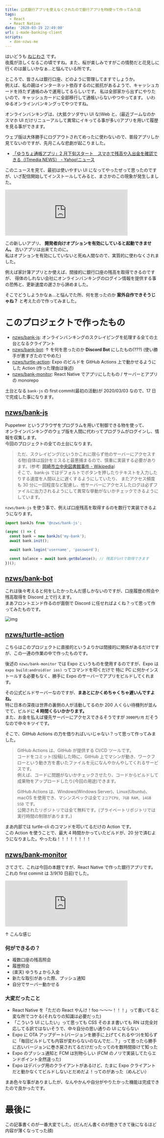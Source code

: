 ```yaml
---
title: 公式銀行アプリを使えなくされたので銀行アプリをRN使って作ってみた話
tags:
  - React
  - React Native
date: '2020-03-19 22:49:00'
url: i-made-banking-client
scripts:
  - don-nzws-me
---
```


はいどうも [ねじわさ](https://nzws.me) です。  
夜風が涼しくなるこの頃ですね。また、桜が楽しみですがこの情勢だと花見しに行くのは厳しいかなぁ...と悩んでいる所です。

ところで、皆さんは銀行口座、どのように管理してますでしょうか。  
例えば、私の親はインターネット依存するのに抵抗があるようで、キャッシュカードを持たず通帳のみで運用してるらしいです。
私は全部家から出ずにやりたいので、キャッシュカードに全部移行して通帳いらないやつやってます。
いわゆるオンラインバンキングってやつですね。

オンラインバンキングは、(大抵クソダサい UI な)Web と、(最近ブームなのかスマホ UI だけリニューアルして異常にイキってる事が多い)アプリを用いて履歴を見る事ができます。

ウェブ版は大体勝手にログアウトされてめったに使わないので、普段アプリしか見てないのですが、先月こんな悲劇が起こりました。

- [「ゆうちょ通帳アプリ」2 月下旬スタート　スマホで残高や入出金を確認できる（ITmedia NEWS） - Yahoo!ニュース](https://headlines.yahoo.co.jp/hl?a=20200124-00000058-zdn_n-sci)

このニュースを見て、最初は使いやすい UI になってやったぜって思ったのですが、いざ配信開始してインストールしてみると、まさかのこの現象が発生しました。

<iframe src="https://don.nzws.me/@nzws/103737757141404305/embed" class="mastodon-embed" style="max-width: 100%; border: 0" width="400" allowfullscreen="allowfullscreen"></iframe>

この新しいアプリ、 **開発者向けオプションを有効にしていると起動できません。** 古いアプリは出来てたのに。  
私はオプションを有効にしていないと死ぬ人間なので、実質的に使わなくされました。

例えば家計簿アプリとか使えば、間接的に銀行口座の残高を取得できるのですが、
得体のしれない会社にオンラインバンキングのログイン情報を提供する事の恐怖と、更新速度の遅さから諦めました。

そこでどうしようかなぁ...と悩んでた所、何を思ったのか **案外自作できそうじゃね？** と考えたので作ってみました。

# このプロジェクトで作ったもの

- [nzws/bank-js](https://github.com/nzws/bank-js): オンラインバンキングのスクレイピングを処理する全ての土台となるクライアント
- [nzws/bank-bot](https://github.com/nzws/bank-bot): ↑ を何を思ったのか **Discord Bot** にしたもの(???) (使い勝手が悪すぎたのでやめた)
- [nzws/turtle-action](https://github.com/nzws/turtle-action): Expo のビルドを GitHub Actions 上で動かせるようにした Action (作った理由は後述)
- [nzws/bank-monitor](https://github.com/nzws/bank-monitor): React Native でアプリにしたもの / サーバーとアプリの monorepo

土台となる `bank-js` の first commit(最初の活動)が 2020/03/03 なので、17 日で完成した事になります。

## [nzws/bank-js](https://github.com/nzws/bank-js)

Puppeteer というブラウザをプログラムを用いて制御できる物を使って、  
オンラインバンキングのウェブ版を人間に代わってプログラムがログインし、情報を収集します。  
今回のプロジェクトの全ての土台になります。

> ただ、スクレイピング(というかこれに限らず他のサーバーにアクセスする物)自体は設計をミスると最悪捕まるので、慎重に実装する必要があります。(参考: [岡崎市立中央図書館事件 - Wikipedia](https://ja.wikipedia.org/wiki/岡崎市立中央図書館事件))  
> そこで、bank-js ではデフォルトでボタンを押したりテキストを入力したりする速度を人間以上に遅くするようにしていたり、
> またアクセス頻度も 30 分に一回程度など配慮し、他サーバーにアクセスしたログは必ずファイルに出力されるようにして異常な挙動がないかチェックできるようにしています。

`nzws/bank-js` を使う事で、例えば口座残高を取得するのを数行で実装できるようになります。

```javascript
import bankJs from '@nzws/bank-js';

(async () => {
  const bank = new bankJs('my-bank');
  await bank.init();

  await bank.login('username', 'password');

  const balance = await bank.getBalance(); // 残高がintで取得できます
})();
```

## [nzws/bank-bot](https://github.com/nzws/bank-bot)

これは後々考えると何をしたかったんだ感しかないのですが、口座履歴の照会や残高取得を Discord 上で行えます。  
まあフロントエンド作るのが面倒で Discord に任せればよくね？って思って作ってみたものです。

![img](https://i.imgur.com/Yb8Qj3s.png)

## [nzws/turtle-action](https://github.com/nzws/turtle-action)

こちらはこのプロジェクトに直接的というよりかは間接的に関係があるだけですが、この一連の作業の中で作ったものです。

後述の `nzws/bank-monitor` では Expo というものを使用するのですが、Expo は `expo build:android(or ios)` ってコマンドを叩くだけで
特に PC に何かインストールする必要もなく、勝手に Expo のサーバーでアプリをビルドしてくれます。

その公式ビルドサーバーなのですが、**まあとにかくめちゃくちゃ遅いんですよね。**  
特に日本の深夜は世界の裏側の人が活動してるのか 200 人くらい待機列が並んでて、ビルドに **4 時間くらいかかります。**  
また、お金を払えば優先サーバーにアクセスできるそうですが `3000円/月` だそうなので中々キツイです。

そこで、GitHub Actions の力を借りればいいじゃない？って思って作ってみました。

> GitHub Actions は、GitHub が提供する CI/CD ツールです。  
> コードをコミット(投稿)した時に、GitHub 上でマシンが動き、ワークフローという動き方を書いたファイルを元になんやかんやしてくれるサービスです。  
> 例えば、コードに問題がないかチェックさせたり、コードからビルドして成果物をアップロードしたり(今回の用途)できます。
>
> GitHub Actions は、Windows(Windows Server)、Linux(Ubuntu)、macOS を使用でき、マシンスペックは全て `2コアCPU, 7GB RAM, 14GB SSD` です。  
> 公開されたリポジトリでは全て無料です。(プライベートリポジトリでは実行時間の制限があります。)

まあ内部では turtle-cli のコマンドを叩いてるだけの Action です。  
この Action を使うことで、最大 4 時間かかっていたビルドが、20 分で済むようになりました。やったね！！！！！！！！

## [nzws/bank-monitor](https://github.com/nzws/bank-monitor)

さてさて、これは今回の本題ですが、React Native で作った銀行アプリです。これの first commit は 3/9(10 日前)でした。

<iframe src="https://don.nzws.me/@nzws/103849966850461246/embed" class="mastodon-embed" style="max-width: 100%; border: 0" width="400" allowfullscreen="allowfullscreen"></iframe>

↑ こんな感じ

### 何ができるの？

- 複数口座の残高照会
- 履歴照会
- (楽天) ゆうちょから入金
- 新たな取引があった際、プッシュ通知
- 自分でサーバー動かせる

### 大変だったこと

- React Native を「ただの React やんけ！foo ～～～！！！」って書いてると変な所でコケる(それなりの知識は必要だった)
- 「こういう UI にしたい」って思っても CSS そのまま書いても RN は完全対応してる訳ではないそうで、中々自分の思い通りの UI にならない
- Expo に OTA アップデート(バージョンを勝手に上げてくれるやつ)を知らずに「毎回ビルドしても内容が変わらないのなんでだ...？」って思ったら勝手に古いバージョンに巻き戻されてるだけだったってのを数時間掛けて知った
- Expo のプッシュ通知と FCM は別物らしい (FCM のノリで実装してたらエンドポイント全然違った)
- Expo はデバッグ用のクライアントがあるけど、たまに Expo クライアントだと動かなくてビルドしないとだめだよ！ってのがあった（めんどい）

まあ色々な事がありましたが、なんやかんや自分がやりたかった機能は完成できたので良かったです。

# 最後に

この記事書くのが一番大変でした。(だんだん書くのが飽きてきて後になるほど内容が薄くなってった顔)
